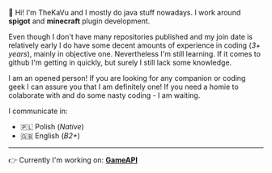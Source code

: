 👋 Hi! I'm TheKaVu and I mostly do java stuff nowadays. I work around **spigot** and **minecraft** plugin development. 

Even though I don't have many repositories published and my join date is relatively early I do have some decent amounts of experience in coding (*3+ years*), 
mainly in objective one. Nevertheless I'm still learning. If it comes to github I'm getting in quickly, but surely I still lack some knowledge.

I am an opened person! If you are looking for any companion or coding geek I can assure you that I am definitely one! If you need a homie to colaborate with
and do some nasty coding - I am waiting.

I communicate in:
- 🇵🇱 Polish (*Native*)
- 🇬🇧 English (*B2+*)

---
👉 Currently I'm working on: **[GameAPI](https://github.com/TheKaVu/GameAPI)**
